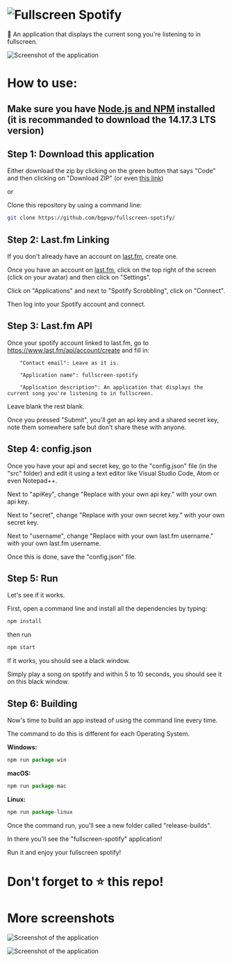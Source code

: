 # ![Fullscreen Spotify](https://raw.githubusercontent.com/bgpvp/fullscreen-spotify/main/img/readme/logo.png)

🎵 An application that displays the current song you're listening to in fullscreen.

![Screenshot of the application](https://raw.githubusercontent.com/bgpvp/fullscreen-spotify/main/img/readme/screenshot.png)

# How to use:

## Make sure you have [Node.js and NPM](https://nodejs.org/en/) installed (it is recommanded to download the 14.17.3 LTS version)

## Step 1: Download this application

Either download the zip by clicking on the green button that says "Code" and then clicking on "Download ZIP" (or even [this link](https://github.com/bgpvp/fullscreen-spotify/archive/refs/heads/main.zip))

or

Clone this repository by using a command line:

```bash
git clone https://github.com/bgpvp/fullscreen-spotify/
```

## Step 2: Last.fm Linking

If you don't already have an account on [last.fm](https://last.fm), create one.

Once you have an account on [last.fm](https://last.fm), click on the top right of the screen (click on your avatar) and then click on "Settings".

Click on "Applications" and next to "Spotify Scrobbling", click on "Connect".

Then log into your Spotify account and connect.

## Step 3: Last.fm API

Once your spotify account linked to last.fm, go to https://www.last.fm/api/account/create and fill in:

        "Contact email": Leave as it is.

        "Application name": fullscreen-spotify

        "Application description": An application that displays the current song you're listening to in fullscreen.

Leave blank the rest blank.

Once you pressed "Submit", you'll get an api key and a shared secret key, note them somewhere safe but don't share these with anyone.

## Step 4: config.json

Once you have your api and secret key, go to the "config.json" file (in the "src" folder) and edit it using a text editor like Visual Studio Code, Atom or even Notepad++.

Next to "apiKey", change "Replace with your own api key." with your own api key.

Next to "secret", change "Replace with your own secret key." with your own secret key.

Next to "username", change "Replace with your own last.fm username." with your own last.fm username.

Once this is done, save the "config.json" file.

## Step 5: Run

Let's see if it works.

First, open a command line and install all the dependencies by typing:

```js
npm install
```

then run

```js
npm start
```

If it works, you should see a black window.

Simply play a song on spotify and within 5 to 10 seconds, you should see it on this black window.

## Step 6: Building

Now's time to build an app instead of using the command line every time.

The command to do this is different for each Operating System.

**Windows:**

```js
npm run package-win
```

**macOS:**

```js
npm run package-mac
```

**Linux:**

```js
npm run package-linux
```

Once the command run, you'll see a new folder called "release-builds".

In there you'll see the "fullscreen-spotify" application!

Run it and enjoy your fullscreen spotify!

# Don't forget to :star: this repo!

# More screenshots

![Screenshot of the application](https://raw.githubusercontent.com/bgpvp/fullscreen-spotify/main/img/readme/screenshot2.png)

![Screenshot of the application](https://raw.githubusercontent.com/bgpvp/fullscreen-spotify/main/img/readme/screenshot3.png)